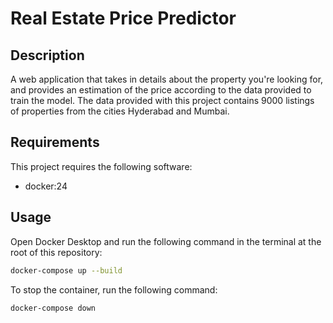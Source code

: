 # Real Estate Price Predictor

## Description

A web application that takes in details about the property you're looking for, and provides an estimation of the price according to the data provided to train the model. The data provided with this project contains 9000 listings of properties from the cities Hyderabad and Mumbai.

## Requirements

This project requires the following software:

- docker:24

## Usage

Open Docker Desktop and run the following command in the terminal at the root of this repository:

```bash
docker-compose up --build
```

To stop the container, run the following command:

```bash
docker-compose down
```
